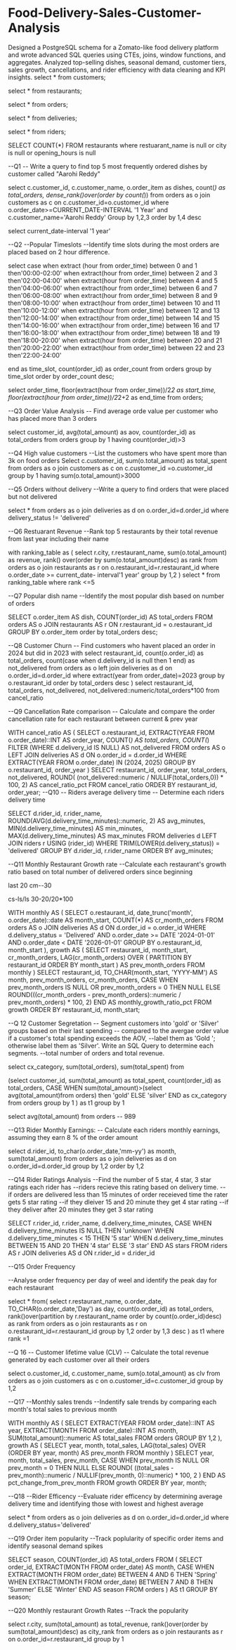 # Food-Delivery-Sales-Customer-Analysis
Designed a PostgreSQL schema for a Zomato-like food delivery platform and wrote advanced SQL queries using CTEs, joins, window functions, and aggregates. Analyzed top-selling dishes, seasonal demand, customer tiers, sales growth, cancellations, and rider efficiency with data cleaning and KPI insights.
select *
from customers;

select *
from restaurants;

select *
from orders;

select * 
from deliveries;

select *
from riders;


SELECT COUNT(*) FROM restaurants
where 
restuarant_name is null
or
city is null
or 
opening_hours is null

--Q1 
-- Write a query to find top 5 most frequently ordered dishes by customer called "Aarohi Reddy"

select c.customer_id,
c.customer_name,
o.order_item as dishes,
count(*) as total_orders,
dense_rank()over(order by count(*))
from orders as o
join
customers as c
on c.customer_id=o.customer_id
where
o.order_date>=CURRENT_DATE-INTERVAL '1 Year'
and c.customer_name='Aarohi Reddy'
Group by 1,2,3 
order by 1,4 desc

select current_date-interval '1 year'


--Q2
--Popular Timeslots 
--Identify time slots during the most orders are placed based on 2 hour difference.

select 
case
when extract (hour from order_time) between 0 and 1 then'00:00-02:00'
when extract(hour from order_time) between 2 and 3 then'02:00-04:00'
when extract(hour from order_time) between 4 and 5 then'04:00-06:00'
when extract(hour from order_time) between 6 and 7 then'06:00-08:00'
when extract(hour from order_time) between 8 and 9 then'08:00-10:00'
when extract(hour from order_time) between 10 and 11 then'10:00-12:00'
when extract(hour from order_time) between 12 and 13 then'12:00-14:00'
when extract(hour from order_time) between 14 and 15 then'14:00-16:00'
when extract(hour from order_time) between 16 and 17 then'16:00-18:00'
when extract(hour from order_time) between 18 and 19 then'18:00-20:00'
when extract(hour from order_time) between 20 and 21 then'20:00-22:00'
when extract(hour from order_time) between 22 and 23 then'22:00-24:00'

end as time_slot,
count(order_id) as order_count
from orders
group by time_slot
order by order_count desc;


select 
 order_time,
  floor(extract(hour from order_time))/2*2 as start_time,
  floor(extract(hour from order_time))/2*2+2 as end_time
  from orders;


--Q3 Order Value Analysis
-- Find average orde value per customer who has placed more than 3 orders

select customer_id,
avg(total_amount) as aov,
count(order_id) as total_orders
from orders
group by 1
having count(order_id)>3


--Q4 High value customers
--List the customers who have spent more than 3k on food orders
Select 
c.customer_id,
sum(o.total_amount) as total_spent
from orders as o
join customers as c
on c.customer_id =o.customer_id
group by 1
having sum(o.total_amount)>3000


--Q5 Orders without delivery
--Write a query to find orders that were placed but not delivered

select *
from orders as o
join deliveries as d
on o.order_id=d.order_id
where delivery_status != 'delivered'

--Q6 Restuarant Revenue 
--Rank top 5 restaurants by their total revenue from last year including their name


with ranking_table
as
(
select 
r.city,
r.restaurant_name,
sum(o.total_amount) as  revenue,
rank() over(order by sum(o.total_amount)desc) as rank
from orders as o
join restaurants as r
on o.restaurant_id=r.restaurant_id
where o.order_date >= current_date- interval'1 year'
group by 1,2
)
select *
from ranking_table
where rank <=5

--Q7 Popular dish name
--Identify the most popular dish based on number of orders

SELECT 
    o.order_item AS dish,
    COUNT(order_id) AS total_orders
FROM orders AS o
JOIN restaurants AS r 
    ON r.restaurant_id = o.restaurant_id
GROUP BY o.order_item
order by total_orders desc;

--Q8 Customer Churn
-- Find customers who havent placed an order in 2024 but did in 2023
with
select 
restaurant_id,
count(o.order_id) as total_orders,
count(case when d.delivery_id is null then 1 end) as not_delivered 
from orders as o
left join
deliveries as d
on o.order_id=d.order_id
where extract(year from order_date)=2023
group by o.restaurant_id
order by total_orders desc
)
select 
restaurant_id,
total_orders,
not_delivered,
not_delivered::numeric/total_orders*100
from cancel_ratio


--Q9 Cancellation Rate comparison 
-- Calculate and compare the order cancellation rate for each restaurant between current & prev year


WITH cancel_ratio AS (
    SELECT
        o.restaurant_id,
        EXTRACT(YEAR FROM o.order_date)::INT AS order_year,
        COUNT(*) AS total_orders,
        COUNT(*) FILTER (WHERE d.delivery_id IS NULL) AS not_delivered
    FROM orders AS o
    LEFT JOIN deliveries AS d
        ON o.order_id = d.order_id
    WHERE EXTRACT(YEAR FROM o.order_date) IN (2024, 2025)
    GROUP BY o.restaurant_id, order_year
)
SELECT
    restaurant_id,
    order_year,
    total_orders,
    not_delivered,
    ROUND( (not_delivered::numeric / NULLIF(total_orders,0)) * 100, 2) AS cancel_ratio_pct
FROM cancel_ratio
ORDER BY restaurant_id, order_year;
--Q10
-- Riders average delivery time 
-- Determine each riders delivery time

SELECT
  d.rider_id,
  r.rider_name,
  ROUND(AVG(d.delivery_time_minutes)::numeric, 2) AS avg_minutes,
  MIN(d.delivery_time_minutes) AS min_minutes,
  MAX(d.delivery_time_minutes) AS max_minutes
FROM deliveries d
LEFT JOIN riders r USING (rider_id)
WHERE TRIM(LOWER(d.delivery_status)) = 'delivered'
GROUP BY d.rider_id, r.rider_name
ORDER BY avg_minutes;



--Q11 Monthly Restaurant Growth rate 
--Calculate each restaurant's growth ratio based on total number of delivered orders since beginning

last 20
cm--30

cs-ls/ls
30-20/20*100


WITH monthly AS (
  SELECT
    o.restaurant_id,
    date_trunc('month', o.order_date)::date AS month_start,
    COUNT(*) AS cr_month_orders
  FROM orders AS o
  JOIN deliveries AS d
    ON d.order_id = o.order_id
  WHERE d.delivery_status = 'Delivered'
    AND o.order_date >= DATE '2024-01-01'
    AND o.order_date <  DATE '2026-01-01'
  GROUP BY o.restaurant_id, month_start
),
growth AS (
  SELECT
    restaurant_id,
    month_start,
    cr_month_orders,
    LAG(cr_month_orders) OVER (
      PARTITION BY restaurant_id
      ORDER BY month_start
    ) AS prev_month_orders
  FROM monthly
)
SELECT
  restaurant_id,
  TO_CHAR(month_start, 'YYYY-MM') AS month,
  prev_month_orders,
  cr_month_orders,
  CASE
    WHEN prev_month_orders IS NULL OR prev_month_orders = 0 THEN NULL
    ELSE ROUND(((cr_month_orders - prev_month_orders)::numeric / prev_month_orders) * 100, 2)
  END AS monthly_growth_ratio_pct
FROM growth
ORDER BY restaurant_id, month_start;


--Q 12 Customer Segretation
-- Segment customers into 'gold' or 'Silver' groups based on their last spending
-- compared to the avergae order value if a customer's total spending exceeds the AOV,
--label them as 'Gold '; otherwise label them as 'Silver'. Write an SQL Query to determine each segments.
--total number of orders and total revenue.


select 
cx_category,
sum(total_orders),
sum(total_spent)
from

(select
customer_id,
sum(total_amount) as total_spent,
count(order_id) as total_orders,
CASE WHEN sum(total_amount)>(select avg(total_amount)from orders) then 'gold'
ELSE 'silver'
END as cx_category
from orders
group by 1
) as t1
group by 1

select avg(total_amount) from orders -- 989

--Q13 Rider Monthly Earnings:
-- Calculate each riders monthly earnings, assuming they earn 8 % of the order amount 

select 
d.rider_id,
to_char(o.order_date,'mm-yy') as month,
sum(total_amount)
from orders as o
join deliveries as d
on o.order_id=d.order_id
group by 1,2
order by 1,2

--Q14 Rider Ratings Analysis
--Find the number of 5 star, 4 star, 3 star ratings each rider has
--riders recieve this rating based on delivery time.
--if orders are delivered less than 15 minutes of order receieved time the rater gets 5 star rating
--if they dleiver 15 and 20 minute they get 4 star rating
--if they deliver after 20 minutes they get 3 star rating

SELECT
  r.rider_id,
  r.rider_name,
  d.delivery_time_minutes,
  CASE
    WHEN d.delivery_time_minutes IS NULL THEN 'unknown'
    WHEN d.delivery_time_minutes < 15 THEN '5 star'
    WHEN d.delivery_time_minutes BETWEEN 15 AND 20 THEN '4 star'
    ELSE '3 star'
  END AS stars
FROM riders AS r
JOIN deliveries AS d
  ON r.rider_id = d.rider_id
  

--Q15 Order Frequency 

--Analyse order frequency per day of weel and identify the peak day for each restaurant

select *
from(
select 
r.restaurant_name,
o.order_date,
TO_CHAR(o.order_date,'Day') as day,
count(o.order_id) as total_orders,
rank()over(partition by r.restaurant_name order by  count(o.order_id)desc) as rank
from orders as o
join 
restaurants as r
on o.restaurant_id=r.restaurant_id
group by 1,2
order by 1,3 desc
) as t1
where rank =1

--Q 16
-- Customer lifetime value (CLV)
-- Calculate the total revenue generated by each customer over all their orders

select 
o.customer_id,
c.customer_name,
sum(o.total_amount) as clv
from orders as o
join customers as c
on o.customer_id=c.customer_id
group by 1,2


--Q17
--Monthly sales trends
--Indentify sale trends by comparing each month's total sales to previous month


WITH monthly AS (
  SELECT
    EXTRACT(YEAR  FROM order_date)::INT  AS year,
    EXTRACT(MONTH FROM order_date)::INT  AS month,
    SUM(total_amount)::numeric            AS total_sales
  FROM orders
  GROUP BY 1,2
),
growth AS (
  SELECT
    year,
    month,
    total_sales,
    LAG(total_sales) OVER (ORDER BY year, month) AS prev_month
  FROM monthly
)
SELECT
  year,
  month,
  total_sales,
  prev_month,
  CASE
    WHEN prev_month IS NULL OR prev_month = 0 THEN NULL
    ELSE ROUND(
      ((total_sales - prev_month)::numeric
       / NULLIF(prev_month, 0)::numeric) * 100,
      2
    )
  END AS pct_change_from_prev_month
FROM growth
ORDER BY year, month;

--Q18
--Rider Efficency
--Evaluate rider efficency by determining average delivery time and identifying those with lowest and highest average

select *
from orders as o
join deliveries as d
on o.order_id=d.order_id
where d.delivery_status='delivered'




--Q19 Order item popularity
--Track poplularity of specific order items and identify seasonal demand spikes

SELECT 
    season,
    COUNT(order_id) AS total_orders
FROM (
    SELECT 
        order_id,
        EXTRACT(MONTH FROM order_date) AS month,
        CASE
            WHEN EXTRACT(MONTH FROM order_date) BETWEEN 4 AND 6 THEN 'Spring'
            WHEN EXTRACT(MONTH FROM order_date) BETWEEN 7 AND 8 THEN 'Summer'
            ELSE 'Winter'
        END AS season
    FROM orders
) AS t1
GROUP BY season;



--Q20 Monthly restaurant Growth Rates
--Track the popularity 

select 
r.city,
sum(total_amount) as total_revenue,
rank()over(order by sum(total_amount)desc) as city_rank
from orders as o
join
restaurants as r
on o.order_id=r.restaurant_id
group by 1
